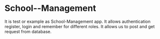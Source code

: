 # School--Management
It is test or example as School-Management app. It allows authentication register, login and remember for different roles. It allows us to post and get request from database.